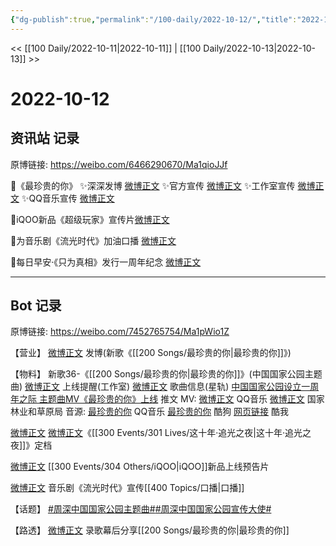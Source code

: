 ```yaml
---
{"dg-publish":true,"permalink":"/100-daily/2022-10-12/","title":"2022-10-12"}
---
```



<< [[100 Daily/2022-10-11\|2022-10-11]] | [[100 Daily/2022-10-13\|2022-10-13]] >>

# 2022-10-12

## 资讯站 记录

原博链接: https://weibo.com/6466290670/Ma1qioJJf

🌟《最珍贵的你》
✨深深发博 [微博正文](https://m.weibo.cn/6466290670/4823679215340378)
✨官方宣传 [微博正文](https://m.weibo.cn/6466290670/4823679915004390)
✨工作室宣传 [微博正文](https://m.weibo.cn/6466290670/4823674571720221)
✨QQ音乐宣传 [微博正文](https://m.weibo.cn/6466290670/4823666385488951)

🌟iQOO新品《超级玩家》宣传片[微博正文](https://m.weibo.cn/6466290670/4823695145569283)

🌟为音乐剧《流光时代》加油口播 [微博正文](https://m.weibo.cn/6466290670/4823701680032153)

🌟每日早安·《只为真相》发行一周年纪念 [微博正文](https://m.weibo.cn/6466290670/4823651532932725)

---
## Bot 记录

原博链接: https://weibo.com/7452765754/Ma1pWio1Z

【营业】
[微博正文](http://weibo.com/1736988591/M9VWp56bK) 发博(新歌《[[200 Songs/最珍贵的你\|最珍贵的你]]》)

【物料】
新歌36-《[[200 Songs/最珍贵的你\|最珍贵的你]]》(中国国家公园主题曲)
[微博正文](http://weibo.com/7478855230/M9VOoq2WG) 上线提醒(工作室)
[微博正文](http://weibo.com/6466290670/M9VHIoMdz) 歌曲信息(星轨)
[中国国家公园设立一周年之际 主题曲MV《最珍贵的你》上线](https://weibo.cn/sinaurl?u=https%3A%2F%2Fmp.weixin.qq.com%2Fs%2FnMOd1scwxeT_tZyUZa2L8A) 推文
MV:
[微博正文](http://weibo.com/2169129705/M9VBT3X63) QQ音乐
[微博正文](http://weibo.com/2749447053/M9VSubpaK) 国家林业和草原局
音源:
[最珍贵的你](https://weibo.cn/sinaurl?u=https%3A%2F%2Fi.y.qq.com%2Fv8%2Fplaysong.html%3Fsongid%3D378630262%26source%3Dyqq%26ADTAG%3Dhz_wb_sf%26channelId%3D10081987) QQ音乐
[最珍贵的你](https://weibo.cn/sinaurl?u=https%3A%2F%2Ft1.kugou.com%2Fsong.html%3Fid%3D9V2ITc5zEV2) 酷狗
[网页链接](https://weibo.cn/sinaurl?u=https%3A%2F%2Fm.kuwo.cn%2Fyinyue%2F244349141%3Ff%3Darphone%26t%3Dsinawb%26isstar%3D0) 酷我

[微博正文](http://weibo.com/2539323341/M9Wv7rT4t) [微博正文](http://weibo.com/1638629382/M9XwyweP4)《[[300 Events/301 Lives/这十年·追光之夜\|这十年·追光之夜]]》定档

[微博正文](http://weibo.com/6960161079/M9WcVl3dJ) [[300 Events/304 Others/iQOO\|iQOO]]新品上线预告片

[微博正文](http://weibo.com/7555729746/M9VYYqHyL) 音乐剧《流光时代》宣传[[400 Topics/口播\|口播]]

【话题】
[#周深中国国家公园主题曲#](https://s.weibo.com/weibo?q=%23%E5%91%A8%E6%B7%B1%E4%B8%AD%E5%9B%BD%E5%9B%BD%E5%AE%B6%E5%85%AC%E5%9B%AD%E4%B8%BB%E9%A2%98%E6%9B%B2%23)[#周深中国国家公园宣传大使#](https://s.weibo.com/weibo?q=%23%E5%91%A8%E6%B7%B1%E4%B8%AD%E5%9B%BD%E5%9B%BD%E5%AE%B6%E5%85%AC%E5%9B%AD%E5%AE%A3%E4%BC%A0%E5%A4%A7%E4%BD%BF%23)

【路透】
[微博正文](http://weibo.com/2413396083/Ma15bqfNl) 录歌幕后分享[[200 Songs/最珍贵的你\|最珍贵的你]]
